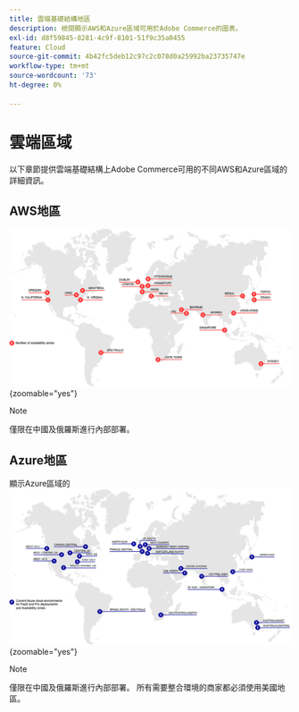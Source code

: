 ```yaml
---
title: 雲端基礎結構地區
description: 檢閱顯示AWS和Azure區域可用於Adobe Commerce的圖表。
exl-id: d8f59845-8281-4c9f-8101-51f9c35a0455
feature: Cloud
source-git-commit: 4b42fc5deb12c97c2c078d0a25992ba23735747e
workflow-type: tm+mt
source-wordcount: '73'
ht-degree: 0%

---
```



# 雲端區域

以下章節提供雲端基礎結構上Adobe Commerce可用的不同AWS和Azure區域的詳細資訊。

## AWS地區

![顯示AWS地區的圖表](../../../assets/playbooks/aws-regions.png){zoomable="yes"}

>[!NOTE]
>
> 僅限在中國及俄羅斯進行內部部署。

## Azure地區

顯示Azure區域的![圖表](../../../assets/playbooks/azure-regions.png){zoomable="yes"}

>[!NOTE]
>
> 僅限在中國及俄羅斯進行內部部署。 所有需要整合環境的商家都必須使用美國地區。
